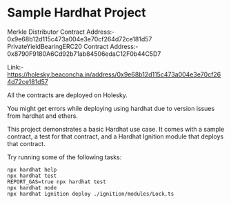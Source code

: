 # Sample Hardhat Project

Merkle Distributor Contract Address:- 0x9e68b12d115c473a004e3e70cf264d72ce181d57
PrivateYieldBearingERC20 Contract Address:- 0x8790F9180A6Cd92b71ab84506edaC12F0b44C5D7

Link:- https://holesky.beaconcha.in/address/0x9e68b12d115c473a004e3e70cf264d72ce181d57

All the contracts are deployed on Holesky.

You might get errors while deploying using hardhat due to version issues from hardhat and ethers.

This project demonstrates a basic Hardhat use case. It comes with a sample contract, a test for that contract, and a Hardhat Ignition module that deploys that contract.

Try running some of the following tasks:

```shell
npx hardhat help
npx hardhat test
REPORT_GAS=true npx hardhat test
npx hardhat node
npx hardhat ignition deploy ./ignition/modules/Lock.ts
```
